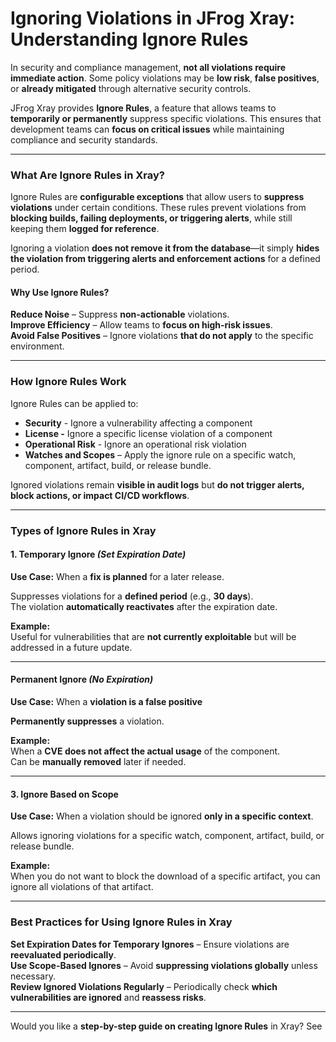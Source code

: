 # Ignoring Violations in JFrog Xray: Understanding Ignore Rules

In security and compliance management, **not all violations require immediate action**. Some policy violations may be **low risk**, **false positives**, or **already mitigated** through alternative security controls.

JFrog Xray provides **Ignore Rules**, a feature that allows teams to **temporarily or permanently** suppress specific violations. This ensures that development teams can **focus on critical issues** while maintaining compliance and security standards.

***

### **What Are Ignore Rules in Xray?**

Ignore Rules are **configurable exceptions** that allow users to **suppress violations** under certain conditions. These rules prevent violations from **blocking builds, failing deployments, or triggering alerts**, while still keeping them **logged for reference**.

Ignoring a violation **does not remove it from the database**—it simply **hides the violation from triggering alerts and enforcement actions** for a defined period.

#### **Why Use Ignore Rules?**

**Reduce Noise** – Suppress **non-actionable** violations.\
**Improve Efficiency** – Allow teams to **focus on high-risk issues**.\
**Avoid False Positives** – Ignore violations **that do not apply** to the specific environment.

***

### **How Ignore Rules Work**

Ignore Rules can be applied to:

* **Security** - Ignore a vulnerability affecting a component
* **License -** Ignore a specific license violation of a component
* **Operational Risk** - Ignore an operational risk violation&#x20;
* **Watches and Scopes** – Apply the ignore rule on a specific watch, component, artifact, build, or release bundle.

Ignored violations remain **visible in audit logs** but **do not trigger alerts, block actions, or impact CI/CD workflows**.

***

### **Types of Ignore Rules in Xray**

#### **1. Temporary Ignore** _(Set Expiration Date)_

**Use Case:** When a **fix is planned** for a later release.

Suppresses violations for a **defined period** (e.g., **30 days**).\
The violation **automatically reactivates** after the expiration date.

**Example:**\
Useful for vulnerabilities that are **not currently exploitable** but will be addressed in a future update.

***

#### **Permanent Ignore** _(No Expiration)_

&#x20;**Use Case:** When a **violation is a false positive**

**Permanently suppresses** a violation.

**Example:**\
When a **CVE does not affect the actual usage** of the component.\
Can be **manually removed** later if needed.

***

#### **3. Ignore Based on Scope**&#x20;

**Use Case:** When a violation should be ignored **only in a specific context**.

Allows ignoring violations for a specific watch, component, artifact, build, or release bundle.

**Example:**\
When you do not want to block the download of a specific artifact, you can ignore all violations of that artifact.&#x20;

***

### **Best Practices for Using Ignore Rules in Xray**

**Set Expiration Dates for Temporary Ignores** – Ensure violations are **reevaluated periodically**.\
**Use Scope-Based Ignores** – Avoid **suppressing violations globally** unless necessary.\
**Review Ignored Violations Regularly** – Periodically check **which vulnerabilities are ignored** and **reassess risks**.

***

Would you like a **step-by-step guide on creating Ignore Rules** in Xray? See

